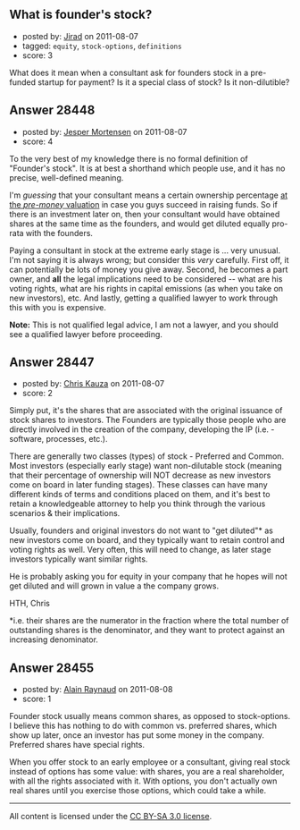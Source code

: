 ## What is founder's stock?

- posted by: [Jirad](https://stackexchange.com/users/-1/11295-jirad) on 2011-08-07
- tagged: `equity`, `stock-options`, `definitions`
- score: 3

What does it mean when a consultant ask for founders stock in a pre-funded startup for payment? Is it a special class of stock? Is it non-dilutible?


## Answer 28448

- posted by: [Jesper Mortensen](https://stackexchange.com/users/-1/1261-jesper-mortensen) on 2011-08-07
- score: 4

<p>To the very best of my knowledge there is no formal definition of "Founder's stock". It is at best a shorthand which people use, and it has no precise, well-defined meaning.</p>

<p>I'm <em>guessing</em> that your consultant means a certain ownership percentage <a href="http://answers.onstartups.com/questions/23792/pre-post-money-what-are-they-and-should-pre-be-2x-more-than-post-in-series">at the <em>pre-money</em> valuation</a> in case you guys succeed in raising funds. So if there is an investment later on, then your consultant would have obtained shares at the same time as the founders, and would get diluted equally pro-rata with the founders.</p>

<p>Paying a consultant in stock at the extreme early stage is ... very unusual. I'm not saying it is always wrong; but consider this <em>very</em> carefully. First off, it can potentially be lots of money you give away. Second, he becomes a part owner, and <strong>all</strong> the legal implications need to be considered -- what are his voting rights, what are his rights in capital emissions (as when you take on new investors), etc. And lastly, getting a qualified lawyer to work through this with you is expensive.</p>

<p><strong>Note:</strong> This is not qualified legal advice, I am not a lawyer, and you should see a qualified lawyer before proceeding.</p>



## Answer 28447

- posted by: [Chris Kauza](https://stackexchange.com/users/-1/12517-chris-kauza) on 2011-08-07
- score: 2

Simply put, it's the shares that are associated with the original issuance of stock shares to investors.  The Founders are typically those people who are directly involved in the creation of the company, developing the IP (i.e. - software, processes, etc.).

There are generally two classes (types) of stock - Preferred and Common.  Most investors (especially early stage) want non-dilutable stock (meaning that their percentage of ownership will NOT decrease as new investors come on board in later funding stages).  These classes can have many different kinds of terms and conditions placed on them, and it's best to retain a knowledgeable attorney to help you think through the various scenarios & their implications.

Usually, founders and original investors do not want to "get diluted"* as new investors come on board, and they typically want to retain control and voting rights as well.  Very often, this will need to change, as later stage investors typically want similar rights.

He is probably asking you for equity in your company that he hopes will not get diluted and will grown in value a the company grows.

HTH, Chris  

*i.e. their shares are the numerator in the fraction where the total number of outstanding shares is the denominator, and they want to protect against an increasing denominator.


## Answer 28455

- posted by: [Alain Raynaud](https://stackexchange.com/users/-1/502-alain-raynaud) on 2011-08-08
- score: 1

Founder stock usually means common shares, as opposed to stock-options. I believe this has nothing to do with common vs. preferred shares, which show up later, once an investor has put some money in the company. Preferred shares have special rights.

When you offer stock to an early employee or a consultant, giving real stock instead of options has some value: with shares, you are a real shareholder, with all the rights associated with it. With options, you don't actually own real shares until you exercise those options, which could take a while.



---

All content is licensed under the [CC BY-SA 3.0 license](https://creativecommons.org/licenses/by-sa/3.0/).
